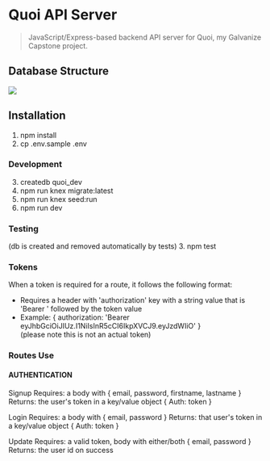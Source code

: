 # Quoi API Server
> JavaScript/Express-based backend API server for Quoi, my Galvanize Capstone project.


## Database Structure

![](./db/quoi-erd.png)

## Installation
1. npm install
2. cp .env.sample .env
### Development
3. createdb quoi_dev
4. npm run knex migrate:latest
5. npm run knex seed:run
6. npm run dev
### Testing
(db is created and removed automatically by tests)
3. npm test

### Tokens
When a token is required for a route, it follows the following format:
* Requires a header with 'authorization' key with a string value that is 'Bearer ' followed by the token value
* Example: { authorization: 'Bearer eyJhbGciOiJIUz.I1NiIsInR5cCI6IkpXVCJ9.eyJzdWIiO' }  
  (please note this is not an actual token)

### Routes Use
#### AUTHENTICATION
Signup
Requires: a body with { email, password, firstname, lastname }
Returns: the user's token in a key/value object { Auth: token }

Login
Requires: a body with { email, password }
Returns: that user's token in a key/value object { Auth: token }

Update
Requires: a valid token, body with either/both { email, password }
Returns: the user id on success

